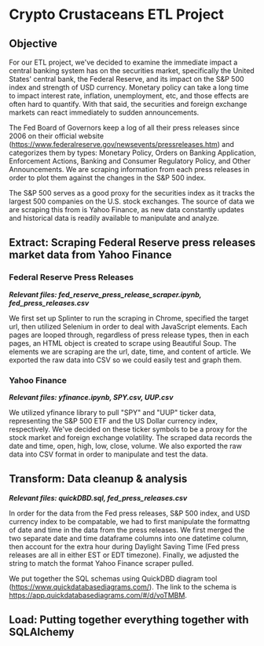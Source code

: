 # Crypto Crustaceans ETL Project

## Objective

For our ETL project, we've decided to examine the immediate impact a central banking system has on the securities market, specifically the United States' central bank, the Federal Reserve, and its impact on the S&P 500 index and strength of USD currency. Monetary policy can take a long time to impact interest rate, inflation, unemployment, etc, and those effects are often hard to quantify. With that said, the securities and foreign exchange markets can react immediately to sudden announcements.

The Fed Board of Governors keep a log of all their press releases since 2006 on their official website (https://www.federalreserve.gov/newsevents/pressreleases.htm) and categorizes them by types: Monetary Policy, Orders on Banking Application, Enforcement Actions, Banking and Consumer Regulatory Policy, and Other Announcements. We are scraping information from each press releases in order to plot them against the changes in the S&P 500 index.

The S&P 500 serves as a good proxy for the securities index as it tracks the largest 500 companies on the U.S. stock exchanges. The source of data we are scraping this from is Yahoo Finance, as new data constantly updates and historical data is readily available to manipulate and analyze.

## Extract: Scraping Federal Reserve press releases market data from Yahoo Finance

### Federal Reserve Press Releases
***Relevant files: fed_reserve_press_release_scraper.ipynb, fed_press_releases.csv***

We first set up Splinter to run the scraping in Chrome, specified the target url, then utilized Selenium in order to deal with JavaScript elements. Each pages are looped through, regardless of press release types, then in each pages, an HTML object is created to scrape using Beautiful Soup. The elements we are scraping are the url, date, time, and content of article. We exported the raw data into CSV so we could easily test and graph them.

### Yahoo Finance
***Relevant files: yfinance.ipynb, SPY.csv, UUP.csv***

We utilized yfinance library to pull "SPY" and "UUP" ticker data, representing the S&P 500 ETF and the US Dollar currency index, respectively. We've decided on these ticker symbols to be a proxy for the stock market and foreign exchange volatility. The scraped data records the date and time, open, high, low, close, volume. We also exported the raw data into CSV format in order to manipulate and test the data.

## Transform: Data cleanup & analysis
***Relevant files: quickDBD.sql, fed_press_releases.csv***

In order for the data from the Fed press releases, S&P 500 index, and USD currency index to be compatable, we had to first manipulate the formattng of date and time in the data from the press releases. We first merged the two separate date and time dataframe columns into one datetime column, then account for the extra hour during Daylight Saving Time (Fed press releases are all in either EST or EDT timezone). Finally, we adjusted the string to match the format Yahoo Finance scraper pulled.

We put together the SQL schemas using QuickDBD diagram tool (https://www.quickdatabasediagrams.com/). The link to the schema is https://app.quickdatabasediagrams.com/#/d/voTMBM.

## Load: Putting together everything together with SQLAlchemy


